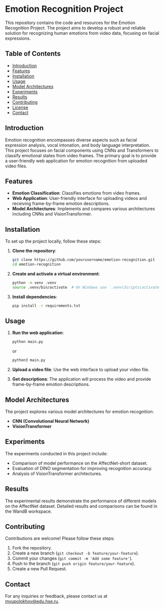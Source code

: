 # Emotion Recognition Project

This repository contains the code and resources for the Emotion Recognition Project. The project aims to develop a robust and reliable solution for recognizing human emotions from video data, focusing on facial expressions.

## Table of Contents

- [Introduction](#introduction)
- [Features](#features)
- [Installation](#installation)
- [Usage](#usage)
- [Model Architectures](#model-architectures)
- [Experiments](#experiments)
- [Results](#results)
- [Contributing](#contributing)
- [License](#license)
- [Contact](#contact)

## Introduction

Emotion recognition encompasses diverse aspects such as facial expression analysis, vocal intonation, and body language interpretation. This project focuses on facial components using CNNs and Transformers to classify emotional states from video frames. The primary goal is to provide a user-friendly web application for emotion recognition from uploaded video files.

## Features

- **Emotion Classification**: Classifies emotions from video frames.
- **Web Application**: User-friendly interface for uploading videos and receiving frame-by-frame emotion descriptions.
- **Model Architectures**: Implements and compares various architectures including CNNs and VisionTransformer.

## Installation

To set up the project locally, follow these steps:

1. **Clone the repository**:
    ```bash
    git clone https://github.com/yourusername/emotion-recognition.git
    cd emotion-recognition
    ```

2. **Create and activate a virtual environment**:
    ```bash
    python -m venv .venv
    source .venv/bin/activate  # On Windows use `.venv\Scripts\activate`
    ```

3. **Install dependencies**:
    ```bash
    pip install -r requirements.txt
    ```

## Usage

1. **Run the web application**:
    ```bash
    python main.py
    ```
    or
    ```bash
    python3 main.py
    ```

3. **Upload a video file**: Use the web interface to upload your video file.

4. **Get descriptions**: The application will process the video and provide frame-by-frame emotion descriptions.

## Model Architectures

The project explores various model architectures for emotion recognition:

- **CNN (Convolutional Neural Network)**
- **VisionTransformer**

## Experiments

The experiments conducted in this project include:

- Comparison of model performance on the AffectNet-short dataset.
- Evaluation of DINO segmentation for improving recognition accuracy.
- Analysis of VisionTransformer architectures.

## Results

The experimental results demonstrate the performance of different models on the AffectNet dataset. Detailed results and comparisons can be found in the WandB workspace.

## Contributing

Contributions are welcome! Please follow these steps:

1. Fork the repository.
2. Create a new branch (`git checkout -b feature/your-feature`).
3. Commit your changes (`git commit -m 'Add some feature'`).
4. Push to the branch (`git push origin feature/your-feature`).
5. Create a new Pull Request.

## Contact

For any inquiries or feedback, please contact us at [myupolokhov@edu.hse.ru](mailto:myupolokhov@edu.hse.ru).

